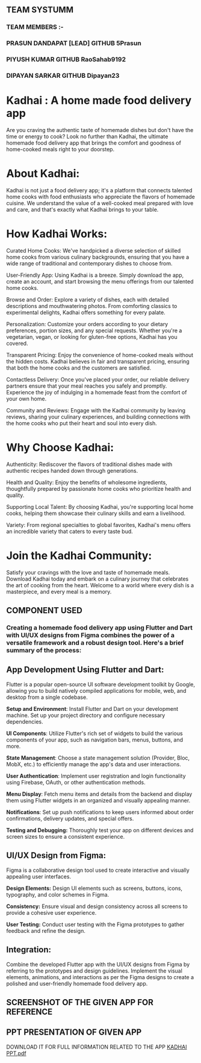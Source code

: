 ## TEAM SYSTUMM
### TEAM MEMBERS :-
### PRASUN DANDAPAT [LEAD] GITHUB 5Prasun
### PIYUSH KUMAR GITHUB RaoSahab9192
### DIPAYAN SARKAR GITHUB Dipayan23

# Kadhai : A home made food delivery app

Are you craving the authentic taste of homemade dishes but don't have the time or energy to cook? Look no further than Kadhai, the ultimate homemade food delivery app that brings the comfort and goodness of home-cooked meals right to your doorstep.

# About Kadhai:
Kadhai is not just a food delivery app; it's a platform that connects talented home cooks with food enthusiasts who appreciate the flavors of homemade cuisine. We understand the value of a well-cooked meal prepared with love and care, and that's exactly what Kadhai brings to your table.

# How Kadhai Works:

Curated Home Cooks: We've handpicked a diverse selection of skilled home cooks from various culinary backgrounds, ensuring that you have a wide range of traditional and contemporary dishes to choose from.

User-Friendly App: Using Kadhai is a breeze. Simply download the app, create an account, and start browsing the menu offerings from our talented home cooks.

Browse and Order: Explore a variety of dishes, each with detailed descriptions and mouthwatering photos. From comforting classics to experimental delights, Kadhai offers something for every palate.

Personalization: Customize your orders according to your dietary preferences, portion sizes, and any special requests. Whether you're a vegetarian, vegan, or looking for gluten-free options, Kadhai has you covered.

Transparent Pricing: Enjoy the convenience of home-cooked meals without the hidden costs. Kadhai believes in fair and transparent pricing, ensuring that both the home cooks and the customers are satisfied.

Contactless Delivery: Once you've placed your order, our reliable delivery partners ensure that your meal reaches you safely and promptly. Experience the joy of indulging in a homemade feast from the comfort of your own home.

Community and Reviews: Engage with the Kadhai community by leaving reviews, sharing your culinary experiences, and building connections with the home cooks who put their heart and soul into every dish.

# Why Choose Kadhai:

Authenticity: Rediscover the flavors of traditional dishes made with authentic recipes handed down through generations.

Health and Quality: Enjoy the benefits of wholesome ingredients, thoughtfully prepared by passionate home cooks who prioritize health and quality.

Supporting Local Talent: By choosing Kadhai, you're supporting local home cooks, helping them showcase their culinary skills and earn a livelihood.

Variety: From regional specialties to global favorites, Kadhai's menu offers an incredible variety that caters to every taste bud.

# Join the Kadhai Community:
Satisfy your cravings with the love and taste of homemade meals. Download Kadhai today and embark on a culinary journey that celebrates the art of cooking from the heart. Welcome to a world where every dish is a masterpiece, and every meal is a memory.

## COMPONENT USED

### Creating a homemade food delivery app using Flutter and Dart with UI/UX designs from Figma combines the power of a versatile framework and a robust design tool. Here's a brief summary of the process:

## App Development Using Flutter and Dart:
Flutter is a popular open-source UI software development toolkit by Google, allowing you to build natively compiled applications for mobile, web, and desktop from a single codebase.

**Setup and Environment**: Install Flutter and Dart on your development machine. Set up your project directory and configure necessary dependencies.

**UI Components**: Utilize Flutter's rich set of widgets to build the various components of your app, such as navigation bars, menus, buttons, and more.

**State Management**: Choose a state management solution (Provider, Bloc, MobX, etc.) to efficiently manage the app's data and user interactions.

**User Authentication**: Implement user registration and login functionality using Firebase, OAuth, or other authentication methods.

**Menu Display**: Fetch menu items and details from the backend and display them using Flutter widgets in an organized and visually appealing manner.


**Notifications**: Set up push notifications to keep users informed about order confirmations, delivery updates, and special offers.

**Testing and Debugging:** Thoroughly test your app on different devices and screen sizes to ensure a consistent experience.

## UI/UX Design from Figma:
Figma is a collaborative design tool used to create interactive and visually appealing user interfaces.

**Design Elements:** Design UI elements such as screens, buttons, icons, typography, and color schemes in Figma.

**Consistency:** Ensure visual and design consistency across all screens to provide a cohesive user experience.

**User Testing:** Conduct user testing with the Figma prototypes to gather feedback and refine the design.

## Integration:
Combine the developed Flutter app with the UI/UX designs from Figma by referring to the prototypes and design guidelines. Implement the visual elements, animations, and interactions as per the Figma designs to create a polished and user-friendly homemade food delivery app.

## SCREENSHOT OF THE GIVEN APP FOR REFERENCE

## PPT PRESENTATION OF GIVEN APP 
DOWNLOAD IT FOR FULL INFORMATION RELATED TO THE APP 
[KADHAI PPT.pdf](https://github.com/Dipayan23/kadhai.../files/12452869/KADHAI.PPT.pdf)
